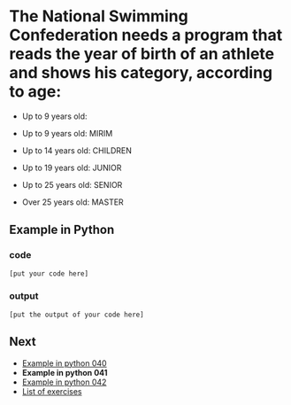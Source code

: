 # The National Swimming Confederation needs a program that reads the year of birth of an athlete and shows his category, according to age:
- Up to 9 years old:

- Up to 9 years old: MIRIM
- Up to 14 years old: CHILDREN
- Up to 19 years old: JUNIOR
- Up to 25 years old: SENIOR
- Over 25 years old: MASTER

## Example in Python

### code

``` python
[put your code here]
```

### output

```
[put the output of your code here]
```

## Next

- [Example in python 040](../../040/python)
- **Example in python 041**
- [Example in python 042](../../042/python)
- [List of exercises](../..)
